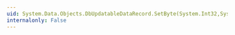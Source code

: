 ```yaml
---
uid: System.Data.Objects.DbUpdatableDataRecord.SetByte(System.Int32,System.Byte)
internalonly: False
---
```

